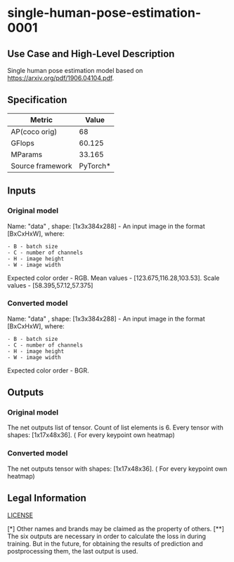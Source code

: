 # single-human-pose-estimation-0001

## Use Case and High-Level Description
Single human pose estimation model based on https://arxiv.org/pdf/1906.04104.pdf.

## Specification

| Metric                                                        | Value                   |
|---------------------------------------------------------------|-------------------------|
| AP(coco orig)                                                 | 68                      |
| GFlops                                                        | 60.125                  |
| MParams                                                       | 33.165                  |
| Source framework                                              | PyTorch\*               |


## Inputs

### Original model

Name: "data" , shape: [1x3x384x288] - An input image in the format [BxCxHxW],
   where:

    - B - batch size
    - C - number of channels
    - H - image height
    - W - image width

   Expected color order - RGB. Mean values - [123.675,116.28,103.53]. Scale values - [58.395,57.12,57.375]

### Converted model

Name: "data" , shape: [1x3x384x288] - An input image in the format [BxCxHxW],
   where:

    - B - batch size
    - C - number of channels
    - H - image height
    - W - image width

   Expected color order - BGR.

## Outputs

### Original model

The net outputs list of tensor. Count of list elements is 6. Every tensor with shapes: [1x17x48x36]. ( For every keypoint own heatmap)


### Converted model

The net outputs tensor with shapes: [1x17x48x36]. ( For every keypoint own heatmap)

## Legal Information
[LICENSE](https://raw.githubusercontent.com/opencv/openvino_training_extensions/develop/LICENSE)

[*] Other names and brands may be claimed as the property of others.
[**] The six outputs are necessary in order to calculate the loss in during training. But in the future, for obtaining the results of prediction and postprocessing them, the last output is used.
